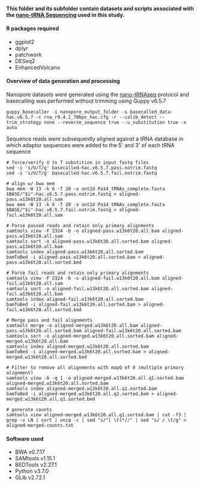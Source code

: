 #### This folder and its subfolder contain datasets and scripts associated with the [nano-tRNA Sequencing](https://github.com/novoalab/Nano-tRNAseq) used in this study.


#### R packages required
- ggplot2
- dplyr
- patchwork
- DESeq2
- EnhancedVolcano

#### Overview of data generation and processing

Nanopore datasets were generated using the [nano-tRNAseq](https://github.com/novoalab/Nano-tRNAseq) protocol and basecalling was performed without trimming using Guppy v6.5.7

```
guppy_basecaller -i nanopore_output_folder -s basecalled_data-hac.v6.5.7 -c rna_r9.4.1_70bps_hac.cfg -r --calib_detect --trim_strategy none --reverse_sequence true --u_substitution true -x auto
```

Sequence reads were subsequently aligned against a tRNA database in which adaptor sequences were added to the 5' and 3' of each tRNA sequence

```
# force/verify U to T substition in input fastq files
sed -i 's/U/T/g' basecalled-hac.v6.5.7.pass.notrim.fastq
sed -i 's/U/T/g' basecalled-hac.v6.5.7.fail.notrim.fastq

# align w/ bwa mem
bwa mem -W 13 -k 6 -T 20 -x ont2d Pa14_tRNAs_complete.fasta $BASE/"$i"-hac.v6.5.7.pass.notrim.fastq > aligned-pass.w13k6t20.all.sam
bwa mem -W 13 -k 6 -T 20 -x ont2d Pa14_tRNAs_complete.fasta $BASE/"$i"-hac.v6.5.7.fail.notrim.fastq > aligned-fail.w13k6t20.all.sam

# Parse passed reads and retain only primary alignments
samtools view -F 2324 -b -o aligned-pass.w13k6t20.all.bam aligned-pass.w13k6t20.all.sam
samtools sort -o aligned-pass.w13k6t20.all.sorted.bam aligned-pass.w13k6t20.all.bam
samtools index aligned-pass.w13k6t20.all.sorted.bam
bamToBed -i aligned-pass.w13k6t20.all.sorted.bam > aligned-pass.w13k6t20.all.sorted.bed

# Parse fail reads and retain only primary alignments
samtools view -F 2324 -b -o aligned-fail.w13k6t20.all.bam aligned-fail.w13k6t20.all.sam
samtools sort -o aligned-fail.w13k6t20.all.sorted.bam aligned-fail.w13k6t20.all.bam
samtools index aligned-fail.w13k6t20.all.sorted.bam
bamToBed -i aligned-fail.w13k6t20.all.sorted.bam > aligned-fail.w13k6t20.all.sorted.bed

# Merge pass and fail alignments
samtools merge -o aligned-merged.w13k6t20.all.bam aligned-pass.w13k6t20.all.sorted.bam aligned-fail.w13k6t20.all.sorted.bam
samtools sort -o aligned-merged.w13k6t20.all.sorted.bam aligned-merged.w13k6t20.all.bam
samtools index aligned-merged.w13k6t20.all.sorted.bam
bamToBed -i aligned-merged.w13k6t20.all.sorted.bam > aligned-merged.w13k6t20.all.sorted.bed

# Filter to remove all alignments with mapQ of 0 (multiple primary alignment)
samtools view -b -q 1 -o aligned-merged.w13k6t20.all.q1.sorted.bam aligned-merged.w13k6t20.all.sorted.bam
samtools index aligned-merged.w13k6t20.all.q1.sorted.bam
bamToBed -i aligned-merged.w13k6t20.all.q1.sorted.bam > aligned-merged.w13k6t20.all.q1.sorted.bed

# generate counts
samtools view aligned-merged.w13k6t20.all.q1.sorted.bam | cut -f3 | grep -v LN | sort | uniq -c | sed "s/^[ \t]*//" | sed "s/ / \t/g" > aligned-merged.counts.txt
```

#### Software used
- BWA v0.7.17
- SAMtools v1.15.1
- BEDTools v2.27.1
- Python v3.7.0
- GLib v2.72.1



